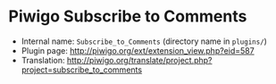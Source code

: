 # Piwigo Subscribe to Comments

* Internal name: `Subscribe_to_Comments` (directory name in `plugins/`)
* Plugin page: http://piwigo.org/ext/extension_view.php?eid=587
* Translation: http://piwigo.org/translate/project.php?project=subscribe_to_comments
